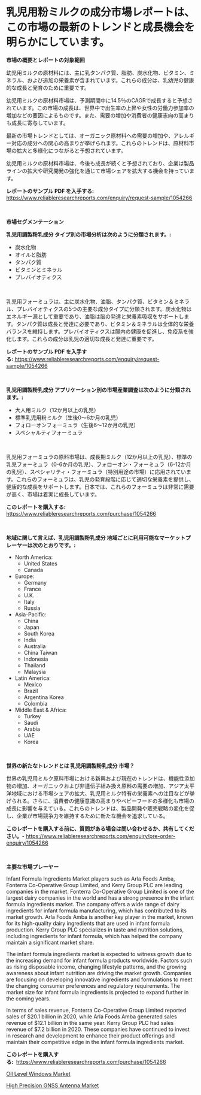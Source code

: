 <p><h1>乳児用粉ミルクの成分市場レポートは、この市場の最新のトレンドと成長機会を明らかにしています。</h1></p><p><strong>市場の概要とレポートの対象範囲</strong></p>
<p><p>幼児用ミルクの原材料には、主に乳タンパク質、脂肪、炭水化物、ビタミン、ミネラル、および追加の栄養素が含まれています。これらの成分は、乳幼児の健康的な成長と発育のために重要です。</p><p>幼児用ミルクの原材料市場は、予測期間中に14.5％のCAGRで成長すると予想されています。この市場の成長は、世界中で出生率の上昇や女性の労働力参加率の増加などの要因によるものです。また、需要の増加や消費者の健康志向の高まりも成長に寄与しています。</p><p>最新の市場トレンドとしては、オーガニック原材料への需要の増加や、アレルギー対応の成分への関心の高まりが挙げられます。これらのトレンドは、原材料市場の拡大と多様化につながると予想されています。</p><p>幼児用ミルクの原材料市場は、今後も成長が続くと予想されており、企業は製品ラインの拡大や研究開発の強化を通じて市場シェアを拡大する機会を持っています。</p></p>
<p><strong>レポートのサンプル PDF を入手する:</strong> <a href="https://www.reliableresearchreports.com/enquiry/request-sample/1054266">https://www.reliableresearchreports.com/enquiry/request-sample/1054266</a></p>
<p>&nbsp;</p>
<p><strong>市場セグメンテーション</strong></p>
<p><strong>乳児用調製粉乳成分 タイプ別の市場分析は次のように分類されます。:</strong></p>
<p><ul><li>炭水化物</li><li>オイルと脂肪</li><li>タンパク質</li><li>ビタミンとミネラル</li><li>プレバイオティクス</li></ul></p>
<p>&nbsp;</p>
<p><p>乳児用フォーミュラは、主に炭水化物、油脂、タンパク質、ビタミン＆ミネラル、プレバイオティクスの5つの主要な成分タイプに分類されます。炭水化物はエネルギー源として重要であり、油脂は脳の発達と栄養素吸収をサポートします。タンパク質は成長と発達に必要であり、ビタミン＆ミネラルは全体的な栄養バランスを維持します。プレバイオティクスは腸内の健康を促進し、免疫系を強化します。これらの成分は乳児の適切な成長と発達に重要です。</p></p>
<p><strong>レポートのサンプル PDF を入手する:</strong>&nbsp;<a href="https://www.reliableresearchreports.com/enquiry/request-sample/1054266">https://www.reliableresearchreports.com/enquiry/request-sample/1054266</a></p>
<p>&nbsp;</p>
<p><strong> 乳児用調製粉乳成分 アプリケーション別の市場産業調査は次のように分類されます。:</strong></p>
<p><ul><li>大人用ミルク（12か月以上の乳児）</li><li>標準乳児用粉ミルク（生後0〜6か月の乳児）</li><li>フォローオンフォーミュラ（生後6〜12か月の乳児）</li><li>スペシャルティフォーミュラ</li></ul></p>
<p>&nbsp;</p>
<p><p>乳児用フォーミュラの原料市場は、成長期ミルク（12か月以上の乳児）、標準の乳児フォーミュラ（0-6か月の乳児）、フォローオン・フォーミュラ（6-12か月の乳児）、スペシャリティ・フォーミュラ（特別用途の市場）に応用されています。これらのフォーミュラは、乳児の発育段階に応じて適切な栄養素を提供し、健康的な成長をサポートします。日本では、これらのフォーミュラは非常に需要が高く、市場は着実に成長しています。</p></p>
<p><strong>このレポートを購入する:</strong>&nbsp; <a href="https://www.reliableresearchreports.com/purchase/1054266">https://www.reliableresearchreports.com/purchase/1054266</a></p>
<p>&nbsp;</p>
<p><strong>地域に関して言えば、乳児用調製粉乳成分 地域ごとに利用可能なマーケットプレーヤーは次のとおりです。:</strong></p>
<p><ul>
    <li>
        North America:
        <ul>
            <li>United States</li>
            <li>Canada</li>
        </ul>
    </li>
    <li>
        Europe:
        <ul>
            <li>Germany</li>
            <li>France</li>
            <li>U.K.</li>
            <li>Italy</li>
            <li>Russia</li>
        </ul>
    </li>
    <li>
        Asia-Pacific:
        <ul>
            <li>China</li>
            <li>Japan</li>
            <li>South Korea</li>
            <li>India</li>
            <li>Australia</li>
            <li>China Taiwan</li>
            <li>Indonesia</li>
            <li>Thailand</li>
            <li>Malaysia</li>
        </ul>
    </li>
    <li>
        Latin America:
        <ul>
            <li>Mexico</li>
            <li>Brazil</li>
            <li>Argentina Korea</li>
            <li>Colombia</li>
        </ul>
    </li>
    <li>
        Middle East & Africa:
        <ul>
            <li>Turkey</li>
            <li>Saudi</li>
            <li>Arabia</li>
            <li>UAE</li>
            <li>Korea</li>
        </ul>
    </li>
    </ul></p>
<p>&nbsp;</p>
<p><strong>世界の新たなトレンドとは 乳児用調製粉乳成分 市場？</strong></p>
<p><p>世界の乳児用ミルク原料市場における新興および現在のトレンドは、機能性添加物の増加、オーガニックおよび非遺伝子組み換え原料の需要の増加、アジア太平洋地域における市場シェアの拡大、乳児用ミルク特有の栄養素への注目などが挙げられる。さらに、消費者の健康意識の高まりやベビーフードの多様化も市場の成長に影響を与えている。これらのトレンドは、製品開発や販売戦略の変化を促し、企業が市場競争力を維持するために新たな機会を追求している。</p></p>
<p><strong>このレポートを購入する前に、質問がある場合は問い合わせるか、共有してください。</strong>- <a href="https://www.reliableresearchreports.com/enquiry/pre-order-enquiry/1054266">https://www.reliableresearchreports.com/enquiry/pre-order-enquiry/1054266</a></p>
<p>&nbsp;</p>
<p><strong>主要な市場プレーヤー</strong></p>
<p><p>Infant Formula Ingredients Market players such as Arla Foods Amba, Fonterra Co-Operative Group Limited, and Kerry Group PLC are leading companies in the market. Fonterra Co-Operative Group Limited is one of the largest dairy companies in the world and has a strong presence in the infant formula ingredients market. The company offers a wide range of dairy ingredients for infant formula manufacturing, which has contributed to its market growth. Arla Foods Amba is another key player in the market, known for its high-quality dairy ingredients that are used in infant formula production. Kerry Group PLC specializes in taste and nutrition solutions, including ingredients for infant formula, which has helped the company maintain a significant market share.</p><p>The infant formula ingredients market is expected to witness growth due to the increasing demand for infant formula products worldwide. Factors such as rising disposable income, changing lifestyle patterns, and the growing awareness about infant nutrition are driving the market growth. Companies are focusing on developing innovative ingredients and formulations to meet the changing consumer preferences and regulatory requirements. The market size for infant formula ingredients is projected to expand further in the coming years.</p><p>In terms of sales revenue, Fonterra Co-Operative Group Limited reported sales of $20.1 billion in 2020, while Arla Foods Amba generated sales revenue of $12.1 billion in the same year. Kerry Group PLC had sales revenue of $7.2 billion in 2020. These companies have continued to invest in research and development to enhance their product offerings and maintain their competitive edge in the infant formula ingredients market.</p></p>
<p><strong>このレポートを購入する:</strong>&nbsp;&nbsp;<a href="https://www.reliableresearchreports.com/purchase/1054266">https://www.reliableresearchreports.com/purchase/1054266</a></p>
<p><p><a href="https://florentine-yuzu-f42.notion.site/Oil-Level-Windows-Market-Size-Global-Industry-Overview-Market-Segmentation-and-Forecast-2024-to-2-11870436cfa847eca9c9a74c2fdf8c03">Oil Level Windows Market</a></p><p><a href="https://fuschia-pecorino-a6d.notion.site/Global-High-Precision-GNSS-Antenna-Market-by-Types-Applications-and-Major-Players-with-Regional-G-afecb3aecd074783bb7d675bd301f84b">High Precision GNSS Antenna Market</a></p></p>